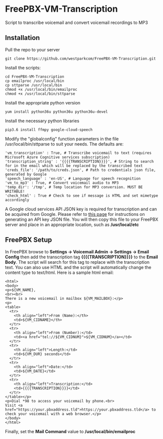 # FreePBX-VM-Transcription
Script to transcribe voicemail and convert voicemail recordings to MP3

## Installation

Pull the repo to your server

    git clone https://github.com/westparkcom/FreePBX-VM-Transcription.git

Install the scripts:

    cd FreePBX-VM-Transcription
    cp emailproc /usr/local/bin
    cp sttparse /usr/local/bin
    chmod +x /usr/local/bin/emailproc
    chmod +x /usr/local/bin/sttparse

Install the appropriate python version

    yum install python36u python36u python36u-devel

Install the necessary python libraries

    pip3.6 install ffmpy google-cloud-speech

Modify the "globalconfig" function parameters in the file /usr/local/bin/sttparse to suit your needs. The defaults are:

    'vm_transcription' : True, # Transcribe voicemail to text (requires Microsoft Azure Cognitive services subscription)
    'transcription_string' : '{{{{TRANSCRIPTION}}}}', # String to search for in the email which will be replaced by the transcribed text
    'creds_file': '/path/to/creds.json', # Path to credentials json file, generated by Google
    'speech_language' : 'en-US', # Language for speech recognition
    'vm_to_mp3' : True, # Convert voicemail audio to MP3
    'temp_dir': '/tmp', # Temp location for MP3 conversion. MUST BE WRITABLE!
    'check_html' : True # Check to see if message is HTML and set mimetype accordingly

A Google cloud services API JSON key is required for transcription and can be acquired from Google. Please refer to [this page](https://cloud.google.com/docs/authentication/production#cloud-console) for instructions on generating an API key JSON file. You will then copy this file to your FreePBX server and place in an appropriate location, such as **/usr/local/etc**

## FreePBX Setup

In FreePBX browse to **Settings -> Voicemail Admin -> Settings -> Email Config** then add the transcription tag **{{{{TRANSCRIPTION}}}}** to the **Email Body**. The script will search for this tag to replace with the transcription text. You can also use HTML and the script will automatically change the content type to text/html. Here is a sample html email:

    <html>
    <body>
    <p>${VM_NAME},
    <br><br>
    There is a new voicemail in mailbox ${VM_MAILBOX}:</p>
    <p>
    <table>
      <tr>
        <th align="left">From (Name):</th>
        <td>${VM_CIDNAME}</th>
      </tr>
      <tr>
        <th align="left">From (Number):</td>
        <td><a href="tel://${VM_CIDNUM}">${VM_CIDNUM}</a></td>
      </tr>
      <tr>
        <th align="left">Length:</td>
        <td>${VM_DUR} seconds</td>
      </tr>
      <tr>
        <th align="left">Date:</td>
        <td>${VM_DATE}</td>
      </tr>
      <tr>
        <th align="left">Transcription:</td>
        <td>{{{{TRANSCRIPTION}}}}</td>
      </tr>
    </table></p>
    <p>Dial *98 to access your voicemail by phone.<br>
    Visit <a href="https://your.pbxaddress.tld">https://your.pbxaddress.tld</a> to check your voicemail with a web browser.</p>
    </body>
    </html>

Finally, set the **Mail Command** value to **/usr/local/bin/emailproc**